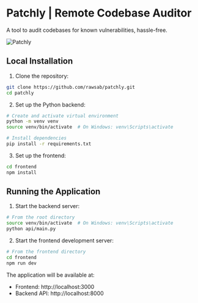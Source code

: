 # Patchly | Remote Codebase Auditor

A tool to audit codebases for known vulnerabilities, hassle-free.

![Patchly](https://github.com/user-attachments/assets/ce8ac47a-5a5d-4851-bce3-7411c15f74fa)

## Local Installation

1. Clone the repository:
```bash
git clone https://github.com/rawsab/patchly.git
cd patchly
```

2. Set up the Python backend:
```bash
# Create and activate virtual environment
python -m venv venv
source venv/bin/activate  # On Windows: venv\Scripts\activate

# Install dependencies
pip install -r requirements.txt
```

3. Set up the frontend:
```bash
cd frontend
npm install
```

## Running the Application

1. Start the backend server:
```bash
# From the root directory
source venv/bin/activate  # On Windows: venv\Scripts\activate
python api/main.py
```

2. Start the frontend development server:
```bash
# From the frontend directory
cd frontend
npm run dev
```

The application will be available at:
- Frontend: http://localhost:3000
- Backend API: http://localhost:8000
